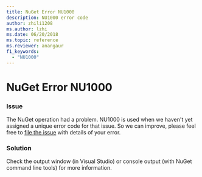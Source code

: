 ```yaml
---
title: NuGet Error NU1000
description: NU1000 error code
author: zhili1208
ms.author: lzhi
ms.date: 06/20/2018
ms.topic: reference
ms.reviewer: anangaur
f1_keywords: 
  - "NU1000"
---
```


# NuGet Error NU1000

### Issue
The NuGet operation had a problem. NU1000 is used when we haven't yet assigned a unique error code for that issue. So we can improve, please feel free to [file the issue](https://github.com/nuget/home/issues) with details of your error.

### Solution
Check the output window (in Visual Studio) or console output (with NuGet command line tools) for more information.
